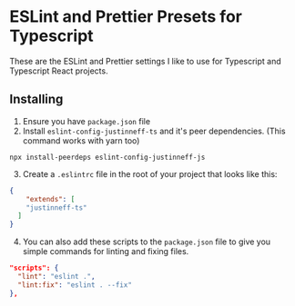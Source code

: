# ESLint and Prettier Presets for Typescript

These are the ESLint and Prettier settings I like to use for Typescript and Typescript React projects.

## Installing

1. Ensure you have `package.json` file
2. Install `eslint-config-justinneff-ts` and it's peer dependencies. (This command works with yarn too)
```
npx install-peerdeps eslint-config-justinneff-js
```
3. Create a `.eslintrc` file in the root of your project that looks like this:
```json
{
	"extends": [
    "justinneff-ts"
  ]
}
```
4. You can also add these scripts to the `package.json` file to give you simple commands for linting and fixing files.
```json
"scripts": {
  "lint": "eslint .",
  "lint:fix": "eslint . --fix"
},
```
